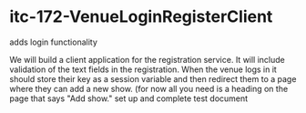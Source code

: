 # itc-172-VenueLoginRegisterClient
adds login functionality

We will build a client application for the registration service.
It will include validation of the text fields in the registration.
When the venue logs in it should store their key as a session variable and then redirect them to a page where they can add a new show. (for now all you need is a heading on the page that says "Add show."
set up and complete test document
